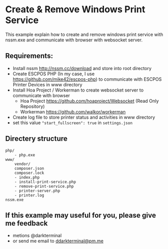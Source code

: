 # Create & Remove Windows Print Service
This example explain how to create and remove windows print service with nssm.exe and communicate with browser with websocket server.

## Requirements:
- Install nssm http://nssm.cc/download and store into root directory
- Create ESCPOS PHP (In my case, I use https://github.com/mike42/escpos-php) to communicate with ESCPOS Printer Devices in www directory
- Install Hoa Project / Workerman to create websocket server to communicate with browser
  - Hoa Project <https://github.com/hoaproject/Websocket> (Read Only Repository)
  - Workerman <https://github.com/walkor/workerman>
- Create log file to store printer status and activities in www directory
- set this value `"start_fullscreen": true` in `settings.json`

## Directery structure
```
php/
    - php.exe
www/
    vendor/
    composer.json
    composer.lock
    - index.php
    - install-print-service.php
    - remove-print-service.php
    - printer-server.php
    - printer.log
nssm.exe
```

## If this example may useful for you, please give me feedback
- metions @darkterminal
- or send me email to ddarkterminal@pm.me
